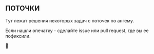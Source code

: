 ## ПОТОЧКИ

Тут лежат решения некоторых задач с поточек по ангему.

Если нашли опечатку - сделайте issue или pull request, где вы ее пофиксили.

🤷
